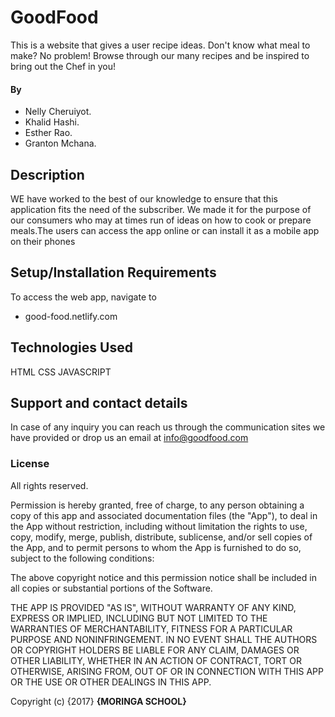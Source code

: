 # GoodFood

This is a website that gives a user recipe ideas. Don't know what meal to make? No problem! Browse through our many recipes and be inspired to bring out the Chef in you!

#### By

* Nelly Cheruiyot.
* Khalid Hashi.
* Esther Rao.
* Granton Mchana.

## Description
WE have worked to the best of our knowledge to ensure that this application fits the need of the subscriber. We made it for the purpose of our consumers who may at times run of ideas on how to cook or prepare meals.The users can access the app online or can install it as a mobile app on their phones

## Setup/Installation Requirements
To access the web app, navigate to 
* good-food.netlify.com

## Technologies Used

HTML
CSS
JAVASCRIPT


## Support and contact details
In case of any inquiry you can reach us through the communication sites we have provided or drop us an email at info@goodfood.com

### License

All rights reserved.

Permission is hereby granted, free of charge, to any person obtaining a copy
of this app and associated documentation files (the "App"), to deal
in the App without restriction, including without limitation the rights
to use, copy, modify, merge, publish, distribute, sublicense, and/or sell
copies of the App, and to permit persons to whom the App is
furnished to do so, subject to the following conditions:

The above copyright notice and this permission notice shall be included in
all copies or substantial portions of the Software.

THE APP IS PROVIDED "AS IS", WITHOUT WARRANTY OF ANY KIND, EXPRESS OR
IMPLIED, INCLUDING BUT NOT LIMITED TO THE WARRANTIES OF MERCHANTABILITY,
FITNESS FOR A PARTICULAR PURPOSE AND NONINFRINGEMENT. IN NO EVENT SHALL THE
AUTHORS OR COPYRIGHT HOLDERS BE LIABLE FOR ANY CLAIM, DAMAGES OR OTHER
LIABILITY, WHETHER IN AN ACTION OF CONTRACT, TORT OR OTHERWISE, ARISING FROM,
OUT OF OR IN CONNECTION WITH THIS APP OR THE USE OR OTHER DEALINGS IN
THIS APP.

Copyright (c) {2017} **{MORINGA SCHOOL}**

